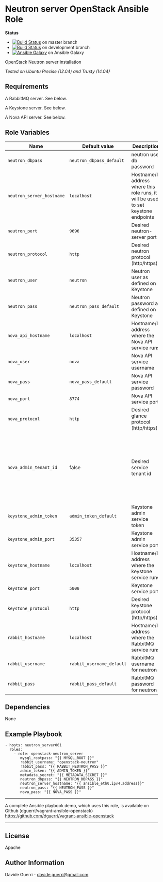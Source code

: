 Neutron server OpenStack Ansible Role
=========

**Status**
* [![Build Status](https://travis-ci.org/dguerri/openstack-neutron_server.svg?branch=master)](https://travis-ci.org/dguerri/openstack-neutron_server) on master branch
* [![Build Status](https://travis-ci.org/dguerri/openstack-neutron_server.svg?branch=development)](https://travis-ci.org/dguerri/openstack-neutron_server) on development branch
* [![Ansible Galaxy](http://img.shields.io/badge/dguerri-openstack--neutron_server-blue.svg)](https://galaxy.ansible.com/list#/roles/1780) on Ansible Galaxy

OpenStack Neutron server installation

_Tested on Ubuntu Precise (12.04) and Trusty (14.04)_

Requirements
------------

A RabbitMQ server. See below.

A Keystone server. See below.

A Nova API server. See below.

Role Variables
--------------

| Name | Default value | Description | Note |
|---  |---  |---  |--- |
| `neutron_dbpass` | `neutron_dbpass_default` | neutron user db password ||
| `neutron_server_hostname` | `localhost` | Hostname/IP address where this role runs, it will be used to set keystone endpoints  ||
| `neutron_port` | `9696` | Desired neutron-server port ||
| `neutron_protocol` | `http` | Desired neutron protocol (http/https) | WiP, do not use |
| `neutron_user` | `neutron` | Neutron user as defined on Keystone ||
| `neutron_pass` | `neutron_pass_default` | Neutron password as defined on Keystone ||
| `nova_api_hostname` | `localhost` | Hostname/IP address where the Nova API service runs ||
| `nova_user` | `nova` | Nova API service username ||
| `nova_pass` | `nova_pass_default` | Nova API service password ||
| `nova_port` | `8774` | Nova API service port ||
| `nova_protocol` | `http` | Desired glance protocol (http/https) ||
| `nova_admin_tenant_id` | false | Desired service tenant id | if false, tenant id of `service` tentant will be used. Note that to retrieve that `neutron_user` must be admin in `service` tenant |
| `keystone_admin_token` | `admin_token_default` | Keystone admin service token ||
| `keystone_admin_port` | `35357` | Keystone admin service port ||
| `keystone_hostname` | `localhost` | Hostname/IP address where the keystone service runs ||
| `keystone_port` | `5000` | Keystone service port ||
| `keystone_protocol` | `http` | Desired keystone protocol (http/https) ||
| `rabbit_hostname` | `localhost` | Hostname/IP address where the RabbitMQ service runs ||
| `rabbit_username` | `rabbit_username_default` | RabbitMQ username for neutron ||
| `rabbit_pass` | `rabbit_pass_default` | RabbitMQ password for neutron ||


Dependencies
------------

None

Example Playbook
----------------

    - hosts: neutron_server001
      roles:
        - role: openstack-neutron_server
           mysql_rootpass: "{{ MYSQL_ROOT }}"
           rabbit_username: "openstack-neutron"
           rabbit_pass: "{{ RABBIT_NEUTRON_PASS }}"
           admin_token: "{{ ADMIN_TOKEN }}"
           metadata_secret: "{{ METADATA_SECRET }}"
           neutron_dbpass: "{{ NEUTRON_DBPASS }}"
           neutron_server_hostname: "{{ ansible_eth0.ipv4.address}}"
           neutron_pass: "{{ NEUTRON_PASS }}"
           nova_pass: "{{ NOVA_PASS }}"

---

A complete Ansible playbook demo, which uses this role, is available on Github (dguerri/vagrant-ansible-openstack) <https://github.com/dguerri/vagrant-ansible-openstack>

---


License
-------

Apache

Author Information
------------------

Davide Guerri - davide.guerri@gmail.com
